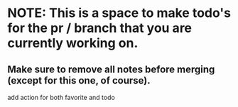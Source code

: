 # NOTE: This is a space to make todo's for the pr / branch that you are currently working on. 
Make sure to remove all notes before merging (except for this one, of course).
----------------------------------------------------------------------------------------------------

add action for both favorite and todo
